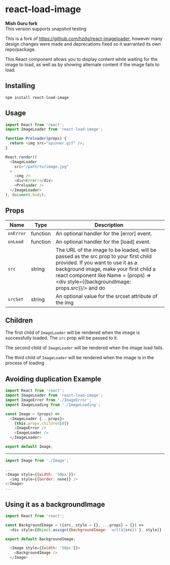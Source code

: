 react-load-image
=================

__Mish Guru fork__  
This version supports snapshot testing

This is a fork of https://github.com/hzdg/react-imageloader, however many design changes were made and deprecations fixed so it warranted its own repo/package.

This React component allows you to display
content while waiting for the image to load, as well as by showing alternate
content if the image fails to load.

Installing
-----
`npm install react-load-image`


Usage
-----

```js
import React from 'react';
import ImageLoader from 'react-load-image';

function Preloader(props) {
  return <img src="spinner.gif" />;
}

React.render((
  <ImageLoader
    src="/path/to/image.jpg"
  >
    <img />
    <div>Error!</div>
    <Preloader />
  </ImageLoader>
), document.body);

```


Props
-----

Name        | Type     | Description
------------|----------|------------
`onError`   | function | An optional handler for the [error] event.
`onLoad`    | function | An optional handler for the [load] event.
`src`       | string   | The URL of the image to be loaded, will be passed as the src prop to your first child provided. If you want to use it as a background image, make your first child a react component like Name = (props) => <div style={{backgroundImage: props.src}}/> and do <Name/>
`srcSet`    | string   | An optional value for the srcset attribute of the img


Children
--------
The first child of `ImageLoader` will be rendered when the image is successfully loaded. The `src` prop will be passed to it.

The second child of `ImageLoader` will be rendered when the image load fails.

The third child of `ImageLoader` will be rendered when the image is in the process of loading


Avoiding duplication Example
-------
```js
import React from 'react';
import ImageLoader from 'react-load-image';
import ImageError from './ImageError';
import ImageLoading from './ImageLoading';

const Image = (props) =>
  <ImageLoader {...props}>
    {this.props.children[0]}
    <ImageError />
    <ImageLoader />
  </ImageLoader>

export default Image;
```
-----
```js
import Image from './Image';

...
<Image style={{width: '50px'}}>
  <img style={{border: none}} />
</Image>
...

```


Using it as a backgroundImage
-----
```js
import React from 'react';

const BackgroundImage = ({src, style = {}, ...props} = {}) =>
  <div style={Object.assign({backgroundImage: `url(${src})`}, style)} {...props} />

export default BackgroundImage;
```

```js
  <Image style={{width: '50px'}}>
    <BackgroundImage />
  </Image>
```
